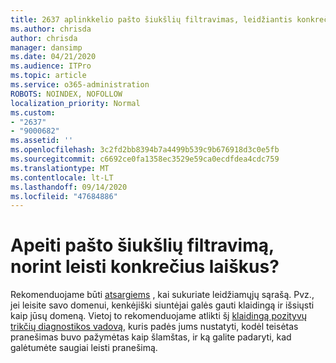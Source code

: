 ```yaml
---
title: 2637 aplinkkelio pašto šiukšlių filtravimas, leidžiantis konkrečius laiškus?
ms.author: chrisda
author: chrisda
manager: dansimp
ms.date: 04/21/2020
ms.audience: ITPro
ms.topic: article
ms.service: o365-administration
ROBOTS: NOINDEX, NOFOLLOW
localization_priority: Normal
ms.custom:
- "2637"
- "9000682"
ms.assetid: ''
ms.openlocfilehash: 3c2fd2bb8394b7a4499b539c9b676918d3c0e5fb
ms.sourcegitcommit: c6692ce0fa1358ec3529e59ca0ecdfdea4cdc759
ms.translationtype: MT
ms.contentlocale: lt-LT
ms.lasthandoff: 09/14/2020
ms.locfileid: "47684886"
---
```

# <a name="bypass-spam-filtering-to-allow-specific-messages"></a>Apeiti pašto šiukšlių filtravimą, norint leisti konkrečius laiškus?

Rekomenduojame būti [atsargiems](https://docs.microsoft.com/exchange/troubleshoot/antispam/cautions-against-bypassing-spam-filters) , kai sukuriate leidžiamųjų sąrašą. Pvz., jei leisite savo domenui, kenkėjiški siuntėjai galės gauti klaidingą ir išsiųsti kaip jūsų domeną.  Vietoj to rekomenduojame atlikti šį [klaidingą pozityvų trikčių diagnostikos vadovą](https://docs.microsoft.com/microsoft-365/security/office-365-security/anti-spam-protection), kuris padės jums nustatyti, kodėl teisėtas pranešimas buvo pažymėtas kaip šlamštas, ir ką galite padaryti, kad galėtumėte saugiai leisti pranešimą.
